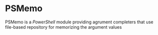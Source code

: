 

# PSMemo

PSMemo is a *PowerShell* module providing agrument completers that use file-based repository for memorizing the argument values

